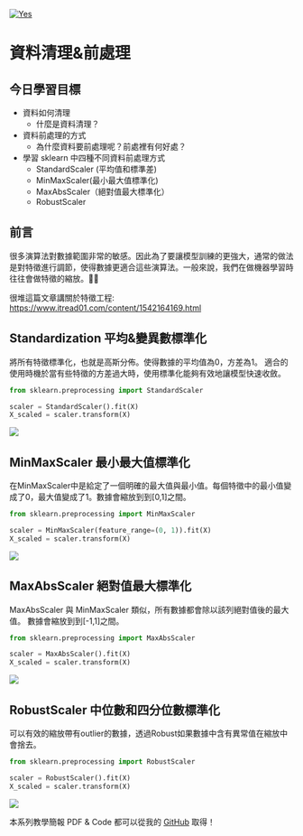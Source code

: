 [![Yes](https://img.youtube.com/vi/P42GqxCXkY8/0.jpg)](https://www.youtube.com/watch?v=P42GqxCXkY8)

# 資料清理&前處理
## 今日學習目標
- 資料如何清理
    - 什麼是資料清理？
- 資料前處理的方式
    - 為什麼資料要前處理呢？前處裡有何好處？
- 學習 sklearn 中四種不同資料前處理方式
    - StandardScaler (平均值和標準差)
    - MinMaxScaler(最小最大值標準化)
    - MaxAbsScaler（絕對值最大標準化）
    - RobustScaler

## 前言
很多演算法對數據範圍非常的敏感。因此為了要讓模型訓練的更強大，通常的做法是對特徵進行調節，使得數據更適合這些演算法。一般來說，我們在做機器學習時往往會做特徵的縮放。

很堆這篇文章講關於特徵工程: https://www.itread01.com/content/1542164169.html

## Standardization 平均&變異數標準化
將所有特徵標準化，也就是高斯分佈。使得數據的平均值為0，方差為1。
適合的使用時機於當有些特徵的方差過大時，使用標準化能夠有效地讓模型快速收斂。

```python
from sklearn.preprocessing import StandardScaler

scaler = StandardScaler().fit(X)
X_scaled = scaler.transform(X)
```

![](https://i.imgur.com/2jFW8C8.png)

## MinMaxScaler 最小最大值標準化
在MinMaxScaler中是給定了一個明確的最大值與最小值。每個特徵中的最小值變成了0，最大值變成了1。數據會縮放到到[0,1]之間。

```python
from sklearn.preprocessing import MinMaxScaler

scaler = MinMaxScaler(feature_range=(0, 1)).fit(X)
X_scaled = scaler.transform(X)
```

![](https://i.imgur.com/vvNAYMv.png)

## MaxAbsScaler 絕對值最大標準化
MaxAbsScaler 與 MinMaxScaler 類似，所有數據都會除以該列絕對值後的最大值。
數據會縮放到到[-1,1]之間。

```python
from sklearn.preprocessing import MaxAbsScaler

scaler = MaxAbsScaler().fit(X)
X_scaled = scaler.transform(X)
```

![](https://i.imgur.com/LnjE3OC.png)

## RobustScaler 中位數和四分位數標準化
可以有效的縮放帶有outlier的數據，透過Robust如果數據中含有異常值在縮放中會捨去。

```python
from sklearn.preprocessing import RobustScaler

scaler = RobustScaler().fit(X)
X_scaled = scaler.transform(X)
```

![](https://i.imgur.com/jTS0y01.png)



本系列教學簡報 PDF & Code 都可以從我的 [GitHub](https://github.com/andy6804tw/2020-12th-ironman) 取得！